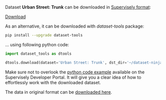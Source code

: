 Dataset **Urban Street: Trunk** can be downloaded in [Supervisely format](https://developer.supervisely.com/api-references/supervisely-annotation-json-format):

 [Download](https://assets.supervisely.com/remote/eyJsaW5rIjogInMzOi8vc3VwZXJ2aXNlbHktZGF0YXNldHMvMjU5Ml9VcmJhbiBTdHJlZXQ6IFRydW5rL3VyYmFuLXN0cmVldDotdHJ1bmstRGF0YXNldE5pbmphLnRhciIsICJzaWciOiAiZjNQcWZtU2Q5WCswTUNmVGExd2FZanFzUXRDQmtTMWxaL3BkeEF6RWEvcz0ifQ==?response-content-disposition=attachment%3B%20filename%3D%22urban-street%3A-trunk-DatasetNinja.tar%22)

As an alternative, it can be downloaded with *dataset-tools* package:
``` bash
pip install --upgrade dataset-tools
```

... using following python code:
``` python
import dataset_tools as dtools

dtools.download(dataset='Urban Street: Trunk', dst_dir='~/dataset-ninja/')
```
Make sure not to overlook the [python code example](https://developer.supervisely.com/getting-started/python-sdk-tutorials/iterate-over-a-local-project) available on the Supervisely Developer Portal. It will give you a clear idea of how to effortlessly work with the downloaded dataset.

The data in original format can be [downloaded here](https://www.kaggle.com/datasets/erickendric/tree-dataset-of-urban-street-segmentation-trunk).
